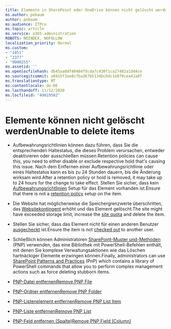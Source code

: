 ```yaml
---
title: Elemente in SharePoint oder OneDrive können nicht gelöscht werden.
ms.author: pebaum
author: pebaum
ms.audience: ITPro
ms.topic: article
ms.service: o365-administration
ROBOTS: NOINDEX, NOFOLLOW
localization_priority: Normal
ms.custom:
- "1851"
- "2377"
- "9000255"
ms.assetid: ''
ms.openlocfilehash: db45aa8df40484fdcda7c430f1ca27482a1dd4ce
ms.sourcegitcommit: a9415f3ae8c7ba267b5134bcbdc1e070cea41a0f
ms.translationtype: MT
ms.contentlocale: de-DE
ms.lasthandoff: 11/12/2020
ms.locfileid: "49019582"
---
```

# <a name="unable-to-delete-items"></a><span data-ttu-id="45795-102">Elemente können nicht gelöscht werden</span><span class="sxs-lookup"><span data-stu-id="45795-102">Unable to delete items</span></span>

- <span data-ttu-id="45795-103">Aufbewahrungsrichtlinien können dazu führen, dass Sie die entsprechenden Haltestatus, die dieses Problem verursachen, entweder deaktivieren oder ausschließen müssen.</span><span class="sxs-lookup"><span data-stu-id="45795-103">Retention policies can cause this, you need to either disable or exclude respective hold that's causing this issue.</span></span> <span data-ttu-id="45795-104">Nach dem Entfernen einer Aufbewahrungsrichtlinie oder eines Haltestatus kann es bis zu 24 Stunden dauern, bis die Änderung wirksam wird.</span><span class="sxs-lookup"><span data-stu-id="45795-104">After a retention policy or hold is removed, it may take up to 24 hours for the change to take effect.</span></span> <span data-ttu-id="45795-105">Stellen Sie sicher, dass kein [Aufbewahrungsrichtlinien](https://docs.microsoft.com/microsoft-365/compliance/retention-policies) Setup für das Element vorhanden ist.</span><span class="sxs-lookup"><span data-stu-id="45795-105">Ensure that there is not a [retention policy](https://docs.microsoft.com/microsoft-365/compliance/retention-policies) setup on the item.</span></span>

- <span data-ttu-id="45795-106">Die Website hat möglicherweise die Speichergrenzwerte überschritten, das [Websitekontingent](https://docs.microsoft.com/powershell/module/sharepoint-online/set-sposite?view=sharepoint-ps) erhöht und das Element gelöscht.</span><span class="sxs-lookup"><span data-stu-id="45795-106">The site might have exceeded storage limit, increase the [site quota](https://docs.microsoft.com/powershell/module/sharepoint-online/set-sposite?view=sharepoint-ps) and delete the item.</span></span>

- <span data-ttu-id="45795-107">Stellen Sie sicher, dass das Element nicht für einen anderen Benutzer [ausgecheckt](https://support.office.com/article/check-out-check-in-or-discard-changes-to-files-in-a-library-7e2c12a9-a874-4393-9511-1378a700f6de) ist.</span><span class="sxs-lookup"><span data-stu-id="45795-107">Ensure the item is not [checked out](https://support.office.com/article/check-out-check-in-or-discard-changes-to-files-in-a-library-7e2c12a9-a874-4393-9511-1378a700f6de) to another user.</span></span>

- <span data-ttu-id="45795-108">Schließlich können Administratoren [SharePoint-Muster und-Methoden](https://docs.microsoft.com/powershell/sharepoint/sharepoint-pnp/sharepoint-pnp-cmdlets?view=sharepoint-ps#installation) (PNP) verwenden, das eine Bibliothek mit PowerShell-Befehlen enthält, mit denen Sie komplexe Verwaltungsaktionen wie das Löschen hartnäckiger Elemente erzwingen können.</span><span class="sxs-lookup"><span data-stu-id="45795-108">Finally, administrators can use [SharePoint Patterns and Practices](https://docs.microsoft.com/powershell/sharepoint/sharepoint-pnp/sharepoint-pnp-cmdlets?view=sharepoint-ps#installation) (PnP) which contains a library of PowerShell commands that allow you to perform complex management actions such as force deleting stubborn items.</span></span>
- [<span data-ttu-id="45795-109">PNP-Datei entfernen</span><span class="sxs-lookup"><span data-stu-id="45795-109">Remove PNP File</span></span>](https://docs.microsoft.com/powershell/module/sharepoint-pnp/remove-pnpfile?view=sharepoint-ps)
- [<span data-ttu-id="45795-110">PNP-Ordner entfernen</span><span class="sxs-lookup"><span data-stu-id="45795-110">Remove PNP Folder</span></span>](https://docs.microsoft.com/powershell/module/sharepoint-pnp/remove-pnpfolder?view=sharepoint-ps)
- [<span data-ttu-id="45795-111">PNP-Listenelement entfernen</span><span class="sxs-lookup"><span data-stu-id="45795-111">Remove PNP List Item</span></span>](https://docs.microsoft.com/powershell/module/sharepoint-pnp/remove-pnplistitem?view=sharepoint-ps)
- [<span data-ttu-id="45795-112">PNP-Liste entfernen</span><span class="sxs-lookup"><span data-stu-id="45795-112">Remove PNP List</span></span>](https://docs.microsoft.com/powershell/module/sharepoint-pnp/remove-pnplist?view=sharepoint-ps)
- [<span data-ttu-id="45795-113">PNP-Feld entfernen (Spalte)</span><span class="sxs-lookup"><span data-stu-id="45795-113">Remove PNP Field (Column)</span></span>](https://docs.microsoft.com/powershell/module/sharepoint-pnp/remove-pnpfield?view=sharepoint-ps)